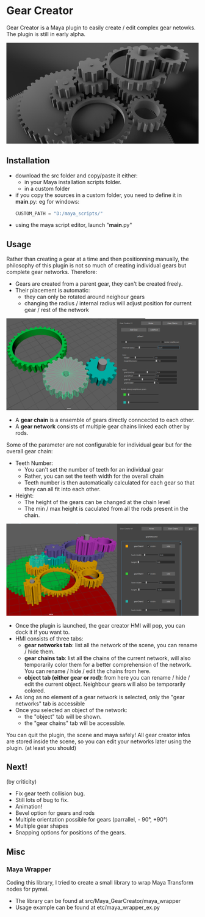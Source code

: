 # Gear Creator

Gear Creator is a Maya plugin to easily create / edit complex gear netowks.
The plugin is still in early alpha.

![Alt text](etc/main_screenshot_1.jpg?raw=true "gear_creator")

## Installation

- download the src folder and copy/paste it either: 
	+ in your Maya installation scripts folder. 
	+ in a custom folder
- if you copy the sources in a custom folder, you need to define it in __main__.py:
  eg for windows:
  ```python
  CUSTOM_PATH = "D:/maya_scripts/"
  ```
- using the maya script editor, launch "__main__.py"

## Usage

Rather than creating a gear at a time and then positionning manually, the philosophy of this plugin is not so much of creating individual gears but complete gear networks. Therefore:
- Gears are created from a parent gear, they can't be created freely.
- Their placement is automatic: 
	+ they can only be rotated around neighour gears
	+ changing the radius / internal radius will adjust position for current gear / rest of the network

![Alt text](etc/gear_sc_1.png?raw=true "single_gear_edition")


- A **gear chain** is a ensemble of gears directly conncected to each other.
- A **gear network** consists of multiple gear chains linked each other by rods.

Some of the parameter are not configurable for individual gear but for the overall gear chain:
- Teeth Number:
	+ You can't set the number of teeth for an individual gear
	+ Rather, you can set the teeth width for the overall chain
	+ Teeth number is then automatically calculated for each gear so that they can all fit into each other.
- Height:
	+ The height of the gears can be changed at the chain level
	+ The min / max height is caculated from all the rods present in the chain.

![Alt text](etc/gear_sc_2.png?raw=true "gear_chain_edition")

- Once the plugin is launched, the gear creator HMI will pop, you can dock it if you want to.
- HMI consists of three tabs:
	+ **gear networks tab**: list all the network of the scene, you can rename / hide them.
	+ **gear chains tab**: list all the chains of the current network, will also temporarily color them for a better comprehension of the network. You can rename / hide / edit the chains from here.
	+ **object tab (either gear or rod)**: from here you can rename / hide / edit the current object. Neighbour gears will also be temporarily colored.
- As long as no element of a gear network is selected, only the "gear networks" tab is accessible
- Once you selected an object of the network:
	+ the "object" tab will be shown.
	+ the "gear chains" tab will be accessible.

You can quit the plugin, the scene and maya safely! All gear creator infos are stored inside the scene, so you can edit your networks later using the plugin.
(at least you should)

## Next!

(by criticity)
- Fix gear teeth collision bug.
- Still lots of bug to fix.
- Animation!
- Bevel option for gears and rods
- Multiple orientation possible for gears (parrallel, - 90°, +90°)
- Multiple gear shapes
- Snapping options for positions of the gears.

## Misc

### Maya Wrapper
Coding this library, I tried to create a small library to wrap Maya Transform nodes for pymel.
- The library can be found at src/Maya_GearCreator/maya_wrapper
- Usage example can be found at etc/maya_wrapper_ex.py
